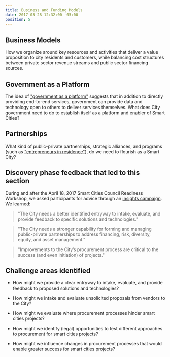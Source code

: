 ```yaml
---
title: Business and Funding Models
date: 2017-03-28 12:32:00 -05:00
position: 5
---
```


## Business Models

How we organize around key resources and activities that deliver a value proposition to city residents and customers, while balancing cost structures between private sector revenue streams and public sector financing sources.

## Government as a Platform

The idea of ["government as a platform"](http://chimera.labs.oreilly.com/books/1234000000774/ch02.html) suggests that in addition to directly providing end-to-end services, government can provide data and technology open to others to deliver services themselves. What does City government need to do to establish itself as a platform and enabler of Smart Cities?

## Partnerships

What kind of public-private partnerships, strategic alliances, and programs (such as ["entrepreneurs in residence"](http://startupinresidence.org/)), do we need to flourish as a Smart City?

## Discovery phase feedback that led to this section

During and after the April 18, 2017 Smart Cities Council Readiness Workshop, we asked participants for advice through an [insights campaign](http://insights.austintexas.gov/Austin/1001/insights). We learned:

> "The City needs a better identified entryway to intake, evaluate, and provide feedback to specific solutions and technologies."

> "The City needs a stronger capability for forming and managing public-private partnerships to address financing, risk, diversity, equity, and asset management."

> "Improvements to the City’s procurement process are critical to the success (and even initiation) of projects."

## Challenge areas identified

* How might we provide a clear entryway to intake, evaluate, and provide feedback to proposed solutions and technologies?

* How might we intake and evaluate unsolicited proposals from vendors to the City?

* How might we evaluate where procurement processes hinder smart cities projects?

* How might we identify (legal) opportunities to test different approaches to procurement for smart cities projects?

* How might we influence changes in procurement processes that would enable greater success for smart cities projects?